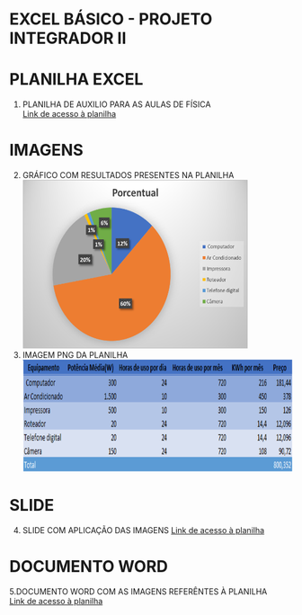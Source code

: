 # EXCEL BÁSICO - PROJETO INTEGRADOR II
# PLANILHA EXCEL
1. PLANILHA DE AUXILIO PARA AS AULAS DE FÍSICA\
   [Link de acesso à planilha](4.xlsx)

# IMAGENS
2. GRÁFICO COM RESULTADOS PRESENTES NA PLANILHA\
   <img src="1.png" alt="Gráfico de Pizza" width="400" height="300">
3. IMAGEM PNG DA PLANILHA\
   <img src="2.png" alt="Gráfico de Pizza" width="900" height="200">
   
# SLIDE
4. SLIDE COM APLICAÇÃO DAS IMAGENS
   [Link de acesso à planilha](5.pptx)
   
# DOCUMENTO WORD
5.DOCUMENTO WORD COM AS IMAGENS REFERÊNTES À PLANILHA\
[Link de acesso à planilha](3.docx)
